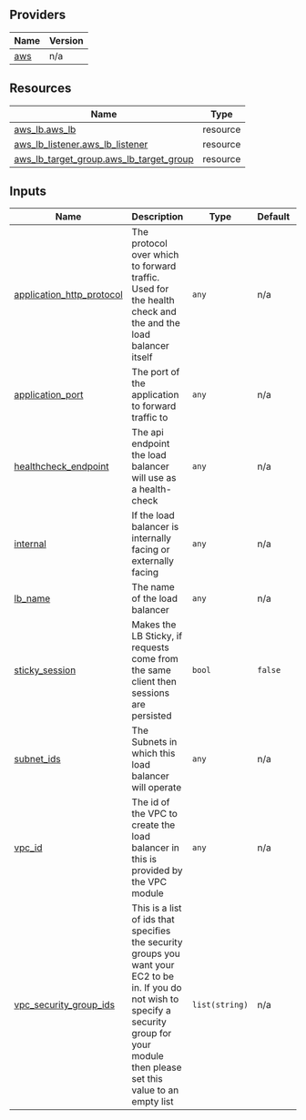 <!-- BEGIN_TF_DOCS -->


## Providers

| Name | Version |
|------|---------|
| <a name="provider_aws"></a> [aws](#provider\_aws) | n/a |

## Resources

| Name | Type |
|------|------|
| [aws_lb.aws_lb](https://registry.terraform.io/providers/hashicorp/aws/latest/docs/resources/lb) | resource |
| [aws_lb_listener.aws_lb_listener](https://registry.terraform.io/providers/hashicorp/aws/latest/docs/resources/lb_listener) | resource |
| [aws_lb_target_group.aws_lb_target_group](https://registry.terraform.io/providers/hashicorp/aws/latest/docs/resources/lb_target_group) | resource |

## Inputs

| Name | Description | Type | Default | Required |
|------|-------------|------|---------|:--------:|
| <a name="input_application_http_protocol"></a> [application\_http\_protocol](#input\_application\_http\_protocol) | The protocol over which to forward traffic. Used for the health check and the and the load balancer itself | `any` | n/a | yes |
| <a name="input_application_port"></a> [application\_port](#input\_application\_port) | The port of the application to forward traffic to | `any` | n/a | yes |
| <a name="input_healthcheck_endpoint"></a> [healthcheck\_endpoint](#input\_healthcheck\_endpoint) | The api endpoint the load balancer will use as a health-check | `any` | n/a | yes |
| <a name="input_internal"></a> [internal](#input\_internal) | If the load balancer is internally facing or externally facing | `any` | n/a | yes |
| <a name="input_lb_name"></a> [lb\_name](#input\_lb\_name) | The name of the load balancer | `any` | n/a | yes |
| <a name="input_sticky_session"></a> [sticky\_session](#input\_sticky\_session) | Makes the LB Sticky, if requests come from the same client then sessions are persisted | `bool` | `false` | no |
| <a name="input_subnet_ids"></a> [subnet\_ids](#input\_subnet\_ids) | The Subnets in which this load balancer will operate | `any` | n/a | yes |
| <a name="input_vpc_id"></a> [vpc\_id](#input\_vpc\_id) | The id of the VPC to create the load balancer in this is provided by the VPC module | `any` | n/a | yes |
| <a name="input_vpc_security_group_ids"></a> [vpc\_security\_group\_ids](#input\_vpc\_security\_group\_ids) | This is a list of ids that specifies the security groups you want your EC2 to be in. If you do not wish to specify a security group for your module then please set this value to an empty list | `list(string)` | n/a | yes |
<!-- END_TF_DOCS -->